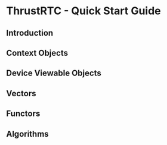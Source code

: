 # ThrustRTC - Quick Start Guide

## Introduction

## Context Objects

## Device Viewable Objects

## Vectors

## Functors

## Algorithms

